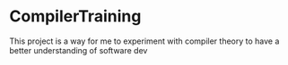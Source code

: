 # CompilerTraining
This project is a way for me to experiment with compiler theory to have a better understanding of software dev  
